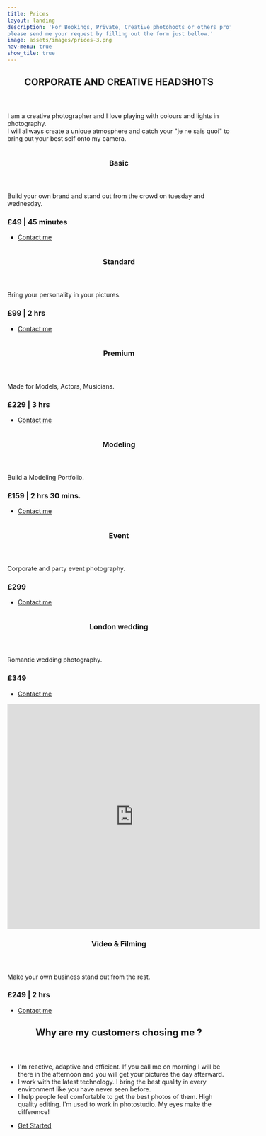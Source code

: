 ```yaml
---
title: Prices
layout: landing
description: 'For Bookings, Private, Creative photohoots or others projects <br>
please send me your request by filling out the form just bellow.'
image: assets/images/prices-3.png
nav-menu: true
show_tile: true
---
```


<!-- Main -->
<div id="main">

<!-- One -->
<section id="one">
	<div class="inner">
		<header class="major">
			<h2>CORPORATE AND CREATIVE HEADSHOTS</h2>
		</header>
		<p>
      I am a creative photographer and I love playing with colours and lights in
      photography.<br> I will allways create a unique atmosphere and catch your "je ne
      sais quoi" to bring out your best self onto my camera.
    </p>
	</div>
</section>

<!-- Two -->
<section id="two" class="spotlights">
	<section>
		<a href="#" class="image">
			<img src="assets/images/basic-2.png" alt="" data-position="center center" />
		</a>
		<div class="content">
			<div class="inner">
				<header class="major">
					<h3>Basic</h3>
				</header>
				<p>
          Build your own brand and stand out from the crowd on tuesday and wednesday.
        </p><h3>£49 | 45 minutes</h3>
				<ul class="actions">
					<li><a href="/#contact" class="button">Contact me</a></li>
				</ul>
			</div>
		</div>
	</section>
	<section>
		<a href="#" class="image">
			<img src="assets/images/standard-2.png" alt="" data-position="top center" />
		</a>
		<div class="content">
			<div class="inner">
				<header class="major">
					<h3>Standard</h3>
				</header>
				<p>Bring your personality in your pictures.</p><h3>£99 | 2 hrs</h3>
				<ul class="actions">
					<li><a href="/#contact" class="button">Contact me</a></li>
				</ul>
			</div>
		</div>
	</section>
	<section>
		<a href="#" class="image">
			<img src="assets/images/premium-2.png" alt="" data-position="25% 25%" />
		</a>
		<div class="content">
			<div class="inner">
				<header class="major">
					<h3>Premium</h3>
				</header>
				<p>Made for Models, Actors, Musicians.</p><h3>£229 | 3 hrs</h3>
				<ul class="actions">
					<li><a href="/#contact" class="button">Contact me</a></li>
				</ul>
			</div>
		</div>
	</section>
  <section>
    <a href="#" class="image">
      <img src="assets/images/model-2.png" alt="" data-position="center center" />
    </a>
    <div class="content">
      <div class="inner">
        <header class="major">
          <h3>Modeling</h3>
        </header>
        <p>
          Build a Modeling Portfolio.
        </p><h3>£159 | 2 hrs 30 mins.</h3>
        <ul class="actions">
          <li><a href="/#contact" class="button">Contact me</a></li>
        </ul>
      </div>
    </div>
  </section>
  <section>
    <a href="#" class="image">
      <img src="/assets/images/event-2.png" alt="" data-position="top center" />
    </a>
    <div class="content">
      <div class="inner">
        <header class="major">
          <h3>Event</h3>
        </header>
        <p>Corporate and party event photography.</p><h3>£299</h3>
        <ul class="actions">
          <li><a href="/#contact" class="button">Contact me</a></li>
        </ul>
      </div>
    </div>
  </section>
  <section>
    <a href="#" class="image">
      <img src="assets/images/weddings.png" alt="" data-position="25% 25%" />
    </a>
    <div class="content">
      <div class="inner">
        <header class="major">
          <h3>London wedding</h3>
        </header>
        <p>Romantic wedding photography.</p><h3>£349</h3>
        <ul class="actions">
          <li><a href="/#contact" class="button">Contact me</a></li>
        </ul>
      </div>
    </div>
  </section>
  <section>
    <!-- <a href="generic.html" class="image">
      <img src="assets/images/basic-2.png" alt="" data-position="center center" />
    </a> -->
    <iframe class="image" width="570" height="510" src="https://www.youtube.com/embed/bebP8cNyhCE" frameborder="0" allow="accelerometer; autoplay; encrypted-media; gyroscope; picture-in-picture" allowfullscreen></iframe>
    <div class="content">
      <div class="inner">
        <header class="major">
          <h3>Video & Filming</h3>
        </header>
        <p>
          Make your own business stand out from the rest.
        </p><h3>£249 | 2 hrs</h3>
        <ul class="actions">
          <li><a href="/#contact" class="button">Contact me</a></li>
        </ul>
      </div>
    </div>
  </section>
</section>

<!-- Three -->
<section id="three">
	<div class="inner">
		<header class="major">
			<h2>Why are my customers chosing me ?</h2>
		</header>
    <ul>
      <li>
        I'm reactive, adaptive and efficient. If you call me on morning I will be there in the afternoon and you will get your pictures the day​​ afterward.
      </li>
      <li>
        I work with the latest technology. I bring the best quality in every environment like you have never seen before.
      </li>
      <li>
        I help people feel comfortable to get the best photos of them. High quality editing. I'm used to work in photostudio. My eyes make the difference!
      </li>
    </ul>
		<ul class="actions">
			<li><a href="/#contact" class="button next">Get Started</a></li>
		</ul>
	</div>
</section>

</div>
